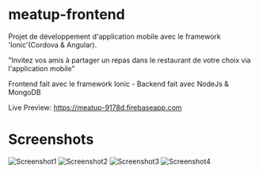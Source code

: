 # meatup-frontend


Projet de développement d'application mobile avec le framework 'Ionic'(Cordova & Angular).

"Invitez vos amis à partager un repas dans le restaurant de votre choix via l'application mobile"


Frontend fait avec le framework Ionic - Backend fait avec NodeJs & MongoDB

Live Preview: https://meatup-9178d.firebaseapp.com

# Screenshots

![Screenshot1](https://i.imgur.com/3WXhJKq.png)
![Screenshot2](https://i.imgur.com/bNPkfNm.png)
![Screenshot3](https://i.imgur.com/rJJu92B.png)
![Screenshot4](https://i.imgur.com/WYYvV2y.png)
